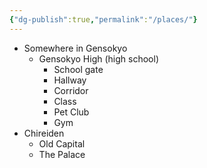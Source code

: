 ```yaml
---
{"dg-publish":true,"permalink":"/places/"}
---
```


- Somewhere in Gensokyo
	- Gensokyo High (high school)
		- School gate
		- Hallway
		- Corridor
		- Class
		- Pet Club
		- Gym
- Chireiden
	- Old Capital
	- The Palace